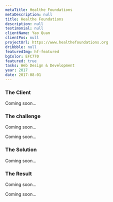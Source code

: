 ```yaml
---
metaTitle: Healthe Foundations
metaDescription: null
title: Healthe Foundations
description: null
testimonial: null
clientName: Yao Quan
clientPos: null
projectUrl: https://www.healthefoundations.org
dribbble: null
featuredImg: hf-featured
bgColor: EFC770
featured: true
tasks: Web Design & Development
year: 2017
date: 2017-08-01
---
```


<div class="col-start-3 col-end-6">

### The Client

Coming soon...

</div><div class="col-start-6 col-end-9">

### The challenge

Coming soon...

</div><div class="col-start-2 col-end-10">

Coming soon...

</div><div class="col-start-3 col-end-9">

### The Solution

Coming soon...

### The Result

Coming soon...

</div>
<div class="col-start-2 col-end-10">

Coming soon...

</div>
